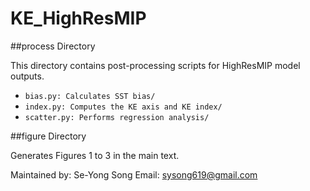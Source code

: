 # KE_HighResMIP

##process Directory

This directory contains post-processing scripts for HighResMIP model outputs.

- `bias.py: Calculates SST bias/`
- `index.py: Computes the KE axis and KE index/`
- `scatter.py: Performs regression analysis/`

##figure Directory

Generates Figures 1 to 3 in the main text.

Maintained by: Se-Yong Song
Email: sysong619@gmail.com
